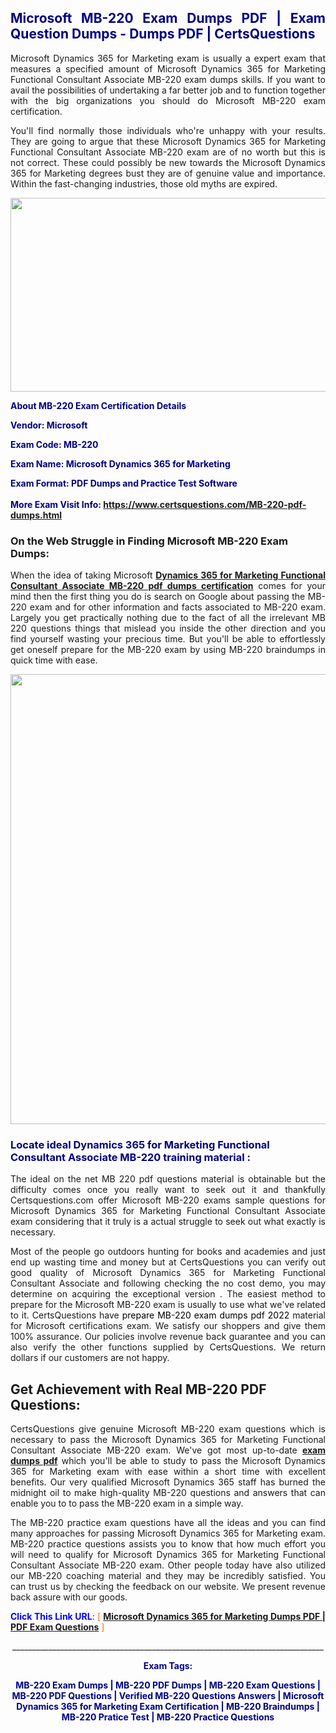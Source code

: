 <h2 style="text-align: justify;"><span style="color: #000080;">Microsoft MB-220 Exam Dumps PDF | Exam Question Dumps - Dumps PDF | CertsQuestions</span></h2>
<p style="text-align: justify;">Microsoft Dynamics 365 for Marketing exam is usually a expert exam that measures a specified amount of Microsoft Dynamics 365 for Marketing Functional Consultant Associate MB-220 exam dumps skills. If you want to avail the possibilities of undertaking a far better job and to function together with the big organizations you should do Microsoft MB-220 exam certification.</p>
<p style="text-align: justify;">You'll find normally those individuals who're unhappy with your results. They are going to argue that these Microsoft Dynamics 365 for Marketing Functional Consultant Associate MB-220 exam are of no worth but this is not correct. These could possibly be new towards the Microsoft Dynamics 365 for Marketing degrees bust they are of genuine value and importance. Within the fast-changing industries, those old myths are expired.</p>
<p><img style="display: block; margin-left: auto; margin-right: auto;" src="https://i.imgur.com/eaP4ae9.png" width="840" height="310" /></p>
<p><span style="color: #000080;"><strong>About MB-220 Exam Certification Details</strong></span></p>
<p><span style="color: #000080;"><strong>Vendor: Microsoft<br /></strong></span></p>
<p><span style="color: #000080;"><strong>Exam Code: MB-220</strong></span></p>
<p><span style="color: #000080;"><strong>Exam Name: Microsoft Dynamics 365 for Marketing</strong></span></p>
<p><span style="color: #000080;"><strong>Exam Format: PDF Dumps and Practice Test Software<br /><br />More Exam Visit Info: <span style="color: #ff6600;"><a href="https://www.certsquestions.com/MB-220-pdf-dumps.html">https://www.certsquestions.com/MB-220-pdf-dumps.html</a></span></strong></span></p>
<h3>On the Web Struggle in Finding Microsoft MB-220 Exam Dumps:</h3>
<p style="text-align: justify;">When the idea of taking Microsoft <a href="https://www.certsquestions.com/MB-220-pdf-dumps.html"><strong>Dynamics 365 for Marketing Functional Consultant Associate MB-220 pdf dumps certification</strong></a> comes for your mind then the first thing you do is search on Google about passing the MB-220 exam and for other information and facts associated to MB-220 exam. Largely you get practically nothing due to the fact of all the irrelevant MB 220 questions things that mislead you inside the other direction and you find yourself wasting your precious time. But you'll be able to effortlessly get oneself prepare for the MB-220 exam by using MB-220 braindumps in quick time with ease.</p>
<p><a href="https://www.certsquestions.com/MB-220-pdf-dumps.html"><img style="display: block; margin-left: auto; margin-right: auto;" src="https://i.imgur.com/pxhoKQ2.png" width="720" /></a></p>
<h3><span style="color: #000080;">Locate ideal Dynamics 365 for Marketing Functional Consultant Associate MB-220 training material :</span></h3>
<p style="text-align: justify;">The ideal on the net MB 220 pdf questions material is obtainable but the difficulty comes once you really want to seek out it and thankfully Certsquestions.com offer Microsoft MB-220 exams sample questions for Microsoft Dynamics 365 for Marketing Functional Consultant Associate exam considering that it truly is a actual struggle to seek out what exactly is necessary.</p>
<p style="text-align: justify;">Most of the people go outdoors hunting for books and academies and just end up wasting time and money but at CertsQuestions you can verify out good quality of Microsoft Dynamics 365 for Marketing Functional Consultant Associate and following checking the no cost demo, you may determine on acquiring the exceptional version . The easiest method to prepare for the Microsoft MB-220 exam is usually to use what we've related to it. CertsQuestions have <span style="color: #000000;">prepare MB-220 exam dumps pdf 2022</span> material for Microsoft certifications exam. We satisfy our shoppers and give them 100% assurance. Our policies involve revenue back guarantee and you can also verify the other functions supplied by CertsQuestions. We return dollars if our customers are not happy.</p>
<h2>Get Achievement with Real MB-220 PDF Questions:</h2>
<p style="text-align: justify;">CertsQuestions give genuine Microsoft MB-220 exam questions which is necessary to pass the Microsoft Dynamics 365 for Marketing Functional Consultant Associate MB-220 exam. We've got most up-to-date<strong>&nbsp;<a href="https://www.certsquestions.com/">exam dumps pdf</a></strong>&nbsp;which you'll be able to study to pass the Microsoft Dynamics 365 for Marketing exam with ease within a short time with excellent benefits. Our very qualified Microsoft Dynamics 365 staff has burned the midnight oil to make high-quality MB-220 questions and answers that can enable you to to pass the MB-220 exam in a simple way.</p>
<p style="text-align: justify;">The MB-220 practice exam questions have all the ideas and you can find many approaches for passing Microsoft Dynamics 365 for Marketing exam. MB-220 practice questions assists you to know that how much effort you will need to qualify for Microsoft Dynamics 365 for Marketing Functional Consultant Associate MB-220 exam. Other people today have also utilized our MB-220 coaching material and they may be incredibly satisfied. You can trust us by checking the feedback on our website. We present revenue back assure with our goods.</p>
<p style="text-align: justify;"><span style="color: #0000ff;"><strong>Click This Link URL</strong>:</span> <span style="color: #ff6600;">[ <strong><a href="https://www.certsquestions.com/microsoft-dynamics-365-certification.html">Microsoft Dynamics 365 for Marketing Dumps PDF | PDF Exam Questions</a></strong> ]</span></p>
<p style="text-align: center;">______________________________________________________________________________</p>
<p style="text-align: center;"><span style="color: #000080;"><strong>Exam Tags:</strong></span></p>
<p style="text-align: center;"><span style="color: #000080;"><strong>MB-220 Exam Dumps | MB-220 PDF Dumps | MB-220 Exam Questions | MB-220 PDF Questions | Verified MB-220 Questions Answers | Microsoft Dynamics 365 for Marketing Exam Certification | MB-220 Braindumps | MB-220 Pratice Test | MB-220 Practice Questions</strong></span></p>

